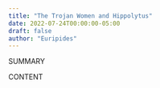 ```yaml
---
title: "The Trojan Women and Hippolytus"
date: 2022-07-24T00:00:00-05:00
draft: false
author: "Euripides"
---
```


SUMMARY

<!--more-->

CONTENT